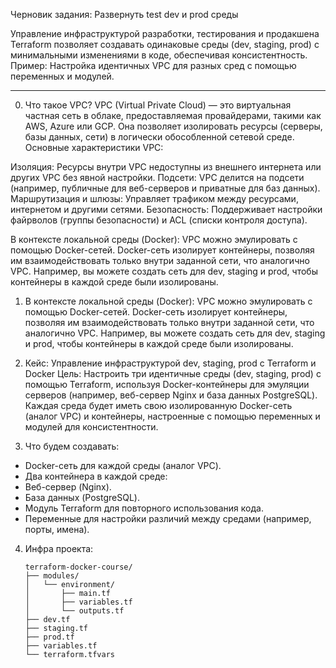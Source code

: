 Черновик задания: Развернуть test dev и prod среды

Управление инфраструктурой разработки, тестирования и продакшена
Terraform позволяет создавать одинаковые среды (dev, staging, prod) с минимальными изменениями в коде, обеспечивая консистентность.
Пример: Настройка идентичных VPC для разных сред с помощью переменных и модулей.

--- 

0. Что такое VPC?
VPC (Virtual Private Cloud) — это виртуальная частная сеть в облаке, предоставляемая провайдерами, такими как AWS, Azure или GCP. Она позволяет изолировать ресурсы (серверы, базы данных, сети) в логически обособленной сетевой среде. Основные характеристики VPC:

Изоляция: Ресурсы внутри VPC недоступны из внешнего интернета или других VPC без явной настройки.
Подсети: VPC делится на подсети (например, публичные для веб-серверов и приватные для баз данных).
Маршрутизация и шлюзы: Управляет трафиком между ресурсами, интернетом и другими сетями.
Безопасность: Поддерживает настройки файрволов (группы безопасности) и ACL (списки контроля доступа).

В контексте локальной среды (Docker): VPC можно эмулировать с помощью Docker-сетей. Docker-сеть изолирует контейнеры, позволяя им взаимодействовать только внутри заданной сети, что аналогично VPC. Например, вы можете создать сеть для dev, staging и prod, чтобы контейнеры в каждой среде были изолированы.

1. В контексте локальной среды (Docker): VPC можно эмулировать с помощью Docker-сетей. Docker-сеть изолирует контейнеры, позволяя им взаимодействовать только внутри заданной сети, что аналогично VPC. Например, вы можете создать сеть для dev, staging и prod, чтобы контейнеры в каждой среде были изолированы.

2. Кейс: Управление инфраструктурой dev, staging, prod с Terraform и Docker
Цель: Настроить три идентичные среды (dev, staging, prod) с помощью Terraform, используя Docker-контейнеры для эмуляции серверов (например, веб-сервер Nginx и база данных PostgreSQL). Каждая среда будет иметь свою изолированную Docker-сеть (аналог VPC) и контейнеры, настроенные с помощью переменных и модулей для консистентности.

3. Что будем создавать:
- Docker-сеть для каждой среды (аналог VPC).
- Два контейнера в каждой среде:
- Веб-сервер (Nginx).
- База данных (PostgreSQL).
- Модуль Terraform для повторного использования кода.
- Переменные для настройки различий между средами (например, порты, имена).

4. Инфра проекта:
    ```
    terraform-docker-course/
    ├── modules/
    │   └── environment/
    │       ├── main.tf
    │       ├── variables.tf
    │       └── outputs.tf
    ├── dev.tf
    ├── staging.tf
    ├── prod.tf
    ├── variables.tf
    └── terraform.tfvars
    ```
